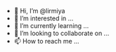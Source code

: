- 👋 Hi, I’m @lirmiya
- 👀 I’m interested in ...
- 🌱 I’m currently learning ...
- 💞️ I’m looking to collaborate on ...
- 📫 How to reach me ...

<!---
lirmiya/lirmiya is a ✨ special ✨ repository because its `README.md` (this file) appears on your GitHub profile.
You can click the Preview link to take a look at your changes.
--->
